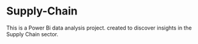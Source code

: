 # Supply-Chain
This is a Power Bi data analysis project. created to discover insights in the Supply Chain sector.
